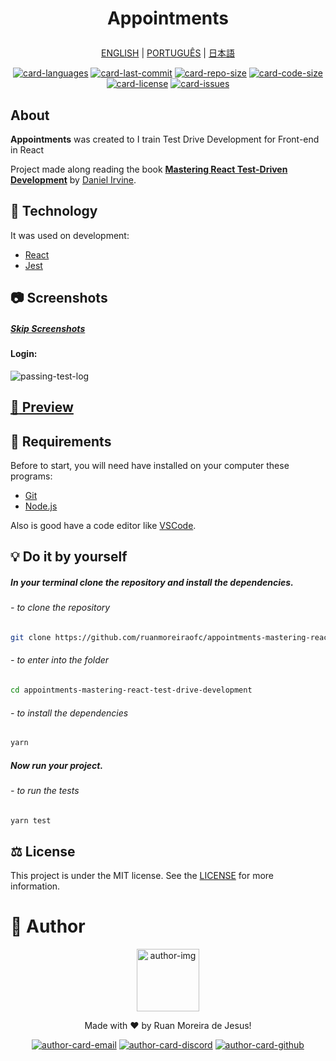 <h1 align="center">

Appointments

</h1>

<div align="center">

[ENGLISH][lang-en]
|
[PORTUGUÊS][lang-pt]
|
[日本語][lang-jp]

</div>

<div align="center">

[![card-languages]][btn-null]
[![card-last-commit]][btn-null]
[![card-repo-size]][btn-goto-clone]
[![card-code-size]][btn-null]
[![card-license]][btn-goto-license]
[![card-issues]][btn-goto-issues]

</div>

## About <span id="id-about"/>

**Appointments** was created to I train Test Drive Development for Front-end in React

Project made along reading the book **[Mastering React Test-Driven Development][btn-book]** by [Daniel Irvine][btn-tutor].

## :triangular_ruler: Technology <span id="id-about"/>

It was used on development:

- [React]
- [Jest]

## :camera: Screenshots <span id="id-looking"/>

##### [Skip Screenshots][btn-skip]

#### Login:

![passing-test-log]

## [:eyes: Preview][btn-preview] <span id="id-preview"/>

## :electric_plug: Requirements <span id="id-clone"/>

Before to start, you will need have installed on your computer these programs:

- [Git][btn-git]
- [Node.js][btn-node]

Also is good have a code editor like [VSCode][btn-vscode].

## :bulb: Do it by yourself

##### In your terminal clone the repository and install the dependencies.

###### - to clone the repository

```bash
git clone https://github.com/ruanmoreiraofc/appointments-mastering-react-test-drive-development.git
```

###### - to enter into the folder

```bash
cd appointments-mastering-react-test-drive-development
```

###### - to install the dependencies

```bash
yarn
```

##### Now run your project.

###### - to run the tests

```bash
yarn test
```

## :balance_scale: License <span id="id-license"/>

This project is under the MIT license. See the [LICENSE][btn-license] for more information.

# :boy: Author <span id="id-author"/>

<div align="center">

  <p>
    <img
      alt="author-img"
      title="Ruan Moreira de Jesus"
      width="100"
      src="https://github.com/ruanmoreiraofc.png">
  </p>

  <!-- ![author-img] does not work with Github's default profile image -->

Made with :heart: by Ruan Moreira de Jesus!

[![author-card-email]][author-btn-email]
[![author-card-discord]][author-btn-discord]
[![author-card-github]][author-btn-github]

</div>

<!--
  ***---- VARIABLES ----***
-->

[btn-null]: #

<!-- *** AUTHOR *** -->

[author-img]: https://github.com/ruanmoreiraofc.png?size=100 'Ruan Moreira de Jesus'
[author-card-email]: https://img.shields.io/badge/Email--$?style=social&logo=microsoft-outlook
[author-card-discord]: https://img.shields.io/badge/Discord--$?style=social&logo=discord
[author-card-github]: https://img.shields.io/github/followers/ruanmoreiraofc?style=social
[author-btn-email]: mailto:ruanmoreiraofc@hotmail.com 'Get in touch!'
[author-btn-discord]: #RuanMoreiraOfc#7904 'RuanMoreiraOfc#7904'
[author-btn-github]: https://github.com/ruanmoreiraofc 'Github Profile'

<!-- *** LANGUAGES README *** -->

[lang-en]: #
[lang-pt]: #
[lang-jp]: #

<!-- *** INFO CARDS *** -->

[card-languages]: https://img.shields.io/github/languages/count/ruanmoreiraofc/appointments-mastering-react-test-drive-development?style=for-the-badge&label=Languages
[card-last-commit]: https://img.shields.io/github/last-commit/ruanmoreiraofc/appointments-mastering-react-test-drive-development?style=for-the-badge&label=Last%20Commit
[card-repo-size]: https://img.shields.io/github/repo-size/ruanmoreiraofc/appointments-mastering-react-test-drive-development?style=for-the-badge&label=Repo%20Size
[card-code-size]: https://img.shields.io/github/languages/code-size/ruanmoreiraofc/appointments-mastering-react-test-drive-development?style=for-the-badge&label=Code%20Size
[card-license]: https://img.shields.io/github/license/ruanmoreiraofc/appointments-mastering-react-test-drive-development?style=for-the-badge&label=License
[card-issues]: https://img.shields.io/github/issues/ruanmoreiraofc/appointments-mastering-react-test-drive-development?style=for-the-badge

<!-- *** MAIN BUTTONS *** -->

[btn-book]: https://www.packtpub.com/product/mastering-react-test-driven-development/9781789133417 'Book used as reference'
[btn-tutor]: https://github.com/dirv "Book's writer"
[btn-git]: https://git-scm.com
[btn-node]: https://nodejs.org
[btn-vscode]: https://code.visualstudio.com

 <!---->

[btn-skip]: #id-preview
[btn-goto-clone]: #id-clone
[btn-goto-license]: #id-license
[btn-goto-issues]: https://github.com/ruanmoreiraofc/appointments-mastering-react-test-drive-development/issues?q=is%3Aopen

 <!---->

[btn-preview]: https://ruanmoreiraofc.github.io/appointments-mastering-react-test-drive-development
[btn-example]: .env.template
[btn-license]: LICENSE

<!-- *** TECHNOLOGY *** -->

[react]: https://reactjs.org
[jest]: https://jestjs.io/

<!-- *** SCREENSHOTS *** -->

[passing-test-log]: https://user-images.githubusercontent.com/36450847/153431160-6e8ced4f-7278-41c9-aa46-f79b2a75d0df.png
